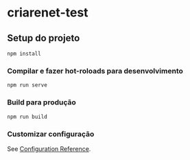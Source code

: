 # criarenet-test

## Setup do projeto
```
npm install
```

### Compilar e fazer hot-roloads para desenvolvimento
```
npm run serve
```

### Build para produção
```
npm run build
```

### Customizar configuração
See [Configuration Reference](https://cli.vuejs.org/config/).
